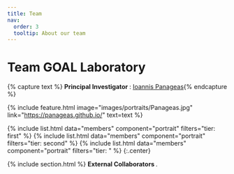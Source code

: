 ```yaml
---
title: Team
nav:
  order: 3
  tooltip: About our team
---
```


# <i class="fas fa-users"></i>Team GOAL Laboratory 


{% capture text %}
<strong> Principal Investigator </strong>: [Ioannis Panageas](https://panageas.github.io/){% endcapture %}

{%
  include feature.html
  image="images/portraits/Panageas.jpg"
  link="https://panageas.github.io/"
  text=text
%}

{% include list.html data="members" component="portrait" filters="tier: first" %}
{% include list.html data="members" component="portrait" filters="tier: second" %}
{% include list.html data="members" component="portrait" filters="tier: " %}
{:.center}



{% include section.html %}
<strong> External Collaborators </strong>.

